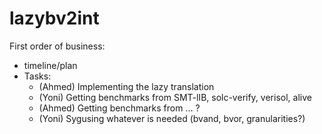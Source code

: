 # lazybv2int
First order of business:
- timeline/plan
- Tasks:
  - (Ahmed) Implementing the lazy translation
  - (Yoni) Getting benchmarks from SMT-lIB, solc-verify, verisol, alive
  - (Ahmed) Getting benchmarks from ... ?
  - (Yoni) Sygusing whatever is needed (bvand, bvor, granularities?)
